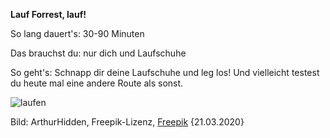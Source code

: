**Lauf Forrest, lauf!**

So lang dauert's: 30-90 Minuten

Das brauchst du: nur dich und Laufschuhe

So geht's: Schnapp dir deine Laufschuhe und leg los! Und vielleicht testest du heute mal eine andere Route als sonst.

![laufen](https://image.freepik.com/fotos-kostenlos/laeuferfuesse-die-auf-strassennahaufnahme-auf-schuh-laufen-frau-fitness-sonnenaufgang-joggen-training-wellness-konzept_158595-1440.jpg)

Bild: ArthurHidden, Freepik-Lizenz, [Freepik](https://de.freepik.com/fotos-kostenlos/laeuferfuesse-die-auf-strassennahaufnahme-auf-schuh-laufen-frau-fitness-sonnenaufgang-joggen-training-wellness-konzept_6435512.htm#page=1&query=laufen&position=11) {21.03.2020}
